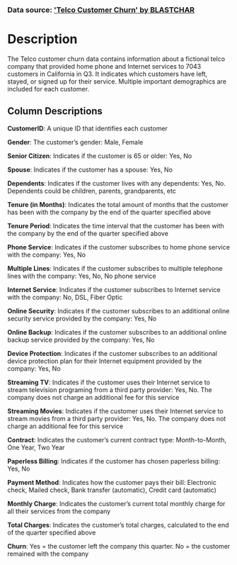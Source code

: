 ### Data source: ['Telco Customer Churn' by BLASTCHAR](https://www.kaggle.com/datasets/blastchar/telco-customer-churn)

# Description

The Telco customer churn data contains information about a fictional telco company that provided home phone and Internet services to 7043 customers in California in Q3. It indicates which customers have left, stayed, or signed up for their service. Multiple important demographics are included for each customer.

## Column Descriptions

**CustomerID**: A unique ID that identifies each customer

**Gender**: The customer’s gender: Male, Female

**Senior Citizen**: Indicates if the customer is 65 or older: Yes, No

**Spouse**: Indicates if the customer has a spouse: Yes, No

**Dependents**: Indicates if the customer lives with any dependents: Yes, No. Dependents could be children, parents, grandparents, etc

**Tenure (in Months)**: Indicates the total amount of months that the customer has been with the company by the end of the quarter specified above

**Tenure Period**: Indicates the time interval that the customer has been with the company by the end of the quarter specified above

**Phone Service**: Indicates if the customer subscribes to home phone service with the company: Yes, No

**Multiple Lines**: Indicates if the customer subscribes to multiple telephone lines with the company: Yes, No, No phone service

**Internet Service**: Indicates if the customer subscribes to Internet service with the company: No, DSL, Fiber Optic

**Online Security**: Indicates if the customer subscribes to an additional online security service provided by the company: Yes, No

**Online Backup**: Indicates if the customer subscribes to an additional online backup service provided by the company: Yes, No

**Device Protection**: Indicates if the customer subscribes to an additional device protection plan for their Internet equipment provided by the company: Yes, No

**Streaming TV**: Indicates if the customer uses their Internet service to stream television programing from a third party provider: Yes, No. The company does not charge an additional fee for this service

**Streaming Movies**: Indicates if the customer uses their Internet service to stream movies from a third party provider: Yes, No. The company does not charge an additional fee for this service

**Contract**: Indicates the customer’s current contract type: Month-to-Month, One Year, Two Year

**Paperless Billing**: Indicates if the customer has chosen paperless billing: Yes, No

**Payment Method**: Indicates how the customer pays their bill: Electronic check, Mailed check, Bank transfer (automatic), Credit card (automatic)

**Monthly Charge**: Indicates the customer’s current total monthly charge for all their services from the company

**Total Charges**: Indicates the customer’s total charges, calculated to the end of the quarter specified above

**Churn**: Yes = the customer left the company this quarter. No = the customer remained with the company

